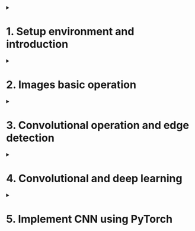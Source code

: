 <details>
<summary><h1>1. Setup environment and introduction</h1></summary>

install opencv library

## 1.1 Computer vision and deep computer vision introduction

Deep computer vision is the interaction between computer vision and deep learning.



</details>



<details>
<summary><h1>2. Images basic operation</h1></summary>

install opencv library

## Convolution and CNN

Deep computer vision is the interaction between computer vision and deep learning.

```python
import numpy as np
import matplotlib.pyplot as plt
import cv2

img=cv2.imread('D:/cv/peacock/blue-peacock.jpg')
#OpenCV在读取图像时会默认图像通道顺序是BGR，而不是RGB。所以读之后要转换一下
img=cv2.cvtColor(img, cv2.COLOR_BGR2RGB)

img.shape

plt.figure(dpi=150) #画布
plt.imshow(img)
plt.axis('off')

img.dtype     #dtype('uint8')
img=img*1.0   #dtype('float')

b=np.array([280, -3, 250])
np.clip(b,0,255)   #array([255,0,250])

# increase brightness
img_=np.clip(img+100/255,0,1)
plt.figure(dpi=100)
plt.imshow(img_)
plt.axis('off')

# decrease brightness
img_=np.clip(img-100/255,0,1)
plt.figure(dpi=100)
plt.imshow(img_)
plt.axis('off')

# 更鲜艳
img_=np.clip(img*2,0,1)
plt.figure(dpi=100)
plt.imshow(img_)
plt.axis('off')

# 更阴暗
img_=np.clip(img*0.5,0,1)
plt.figure(dpi=100)
plt.imshow(img_)
plt.axis('off')
```

</details>



<details>
<summary><h1>3. Convolutional operation and edge detection</h1></summary>
  
```python
import numpy as np
import cv2
from matplotlib import pyplot as plt

img=cv2.imread('D:\cv\edge detection.png')

img=cv2.cvtColor(img, cv2.COLOR_BGR2GRAY)

plt.figure(dpi=200)
plt.imshow(img, cmap="gray")
plt.axis('off')

laplacian=cv2.Laplacian(img, cv2.CV_64F, ksize=5) #laplacian operator

sobelx=cv2.Sobel(img, cv2.CV_64F,1,0,ksize=5) #sobel operator
sobely=cv2.Sobel(img, cv2.CV_64F,0,1,ksize=5)

plt.figure(dpi=300)
plt.subplot(2,2,1),plt.imshow(img,cmap='gray')
plt.title('Original'),plt.axis('off')
plt.subplot(2,2,2),plt.imshow(laplacian,cmap='gray')
plt.title('Laplician'),plt.axis('off')
plt.subplot(2,2,3),plt.imshow(soblex,cmap='gray')
plt.title(Sobel X),plt.axis('off')
plt.subplot(2,2,4),plt.imshow(sobley,cmap='gray')
plt.title(Sobel Y),plt.axis('off')

```

filter or convolution kernel
receiptive field
feature map


</details>



<details>
<summary><h1>4. Convolutional and deep learning</h1></summary>

卷积与深度学习碰撞所带来的变革是革命性的。通过学习的方式改进卷积核，再通过深层网络不断提纯特征，以及大幅度降低参数量，卷积神经网络的作用已经不言而喻。


</details>

<details>
<summary><h1>5. Implement CNN using PyTorch</h1></summary>

## 5.1 Convolutional kernel, input channel and feature map


![Python_File_Operation](/_Deep_Learning_using_PyTorch/imgs/Convolution_layer.png)

conbolutional layer is under nn.Module

Conv1d is for time series data and Conv2d is for images, Conv3d is for frames.

```python
CLASS torch.nn.Conv2d (in_channels, out_channels, kernel_size, stride=1, padding=0, dilation=1, groups=1, bias=True, padding_model='zeros')

```

- kernel_size: size of convontional kernel
- out_channels: 扫描次数
- in_channels: 输入的通道数

在一次扫描中，我们输入了一张拥有三个通道的彩色图像。对于这张图，拥有同样尺寸，但不同具体数值的三个卷积核会分别在三个通道上进行扫描，得出三个相应的“新通道”。且该新通道的尺寸也是一致的。
得出三个新通道之后，我们将对应位置的元素相加，形成一张新图，这就是卷积层输入的三彩色图像的第一个特征图。
需要注意的是，当feature maps被输入到下一个卷积层时，也是被当作通道来处理的。feature map其实也可以时一种通道。当feature map进入到下一个卷积层时，新卷积层上对所有feature map完成之后，也会将它们的扫描结果加和成一个新feature map。

Conclusions
- 卷积层的输入是图像时，一次扫描会扫描所有通道的值再加和成一张特征图。
- 当卷积层的输入是上层的特征图时，特征图会被当做通道对待，一次扫描会扫描所有输入的特征图，加和成新的feature map
- 无论在那一层，生成的feature map数量都等于这一层的扫描次数，也就是等于out_channels的值。下一层卷积的in_channels就等于上一层卷积的out_channels。

```python
import torch
from torch import nn

data=torch.ones(size=(10,3,28,28))   #(samples, c,w,h)

conv1=nn.Conv2d(kernel_size=3,
                in_channels=3,    #输入图像的通道数 或者 上一层传入的特征图的数目
                out_channels=6,   #所有RGB通道会被合并，被扫描6次
)

conv2=nn.Conv2d(kernel_size=3,
                in_channels=6,
                out_channels=4
)

conv1(data).shape

conv2(conv1(data)).shape

```


## 5.2 Feature map size: stride, padding, padding_mode

H_out = H_in -KH + 1
W_out = W_in - KW + 1

stride,卷积操作中的“步长”或者步幅

H_out = (H_in - KH) / S[0] + 1

W_out = (W_in - KW) / S[1] + 1


- stride
- padding
- padding_mode: "zeros", "circular"
  
H_out = (H_in - KH) / S[0] + 1

W_out = (W_in - KW) / S[1] + 1

如果你的图像尺寸比较小，你希望机娘避免未扫描的像素被丢弃，那可以如下设置：
- 卷积核尺寸控制在5X5以下，并且kernel_size > stride
- 令2*padding > stride

**H_out = (H_in + 2P - KH) / S[0] + 1**

**W_out = (W_in + 2P - KW) / S[1] + 1**


```python
#当我们不调整conv2d中的参数时，p默认为0，S默认为1

data = torch.ones(size=(10,3,28,28))

conv1 = nn.Conv2d(3,6,3) # in_channels, out_channels, kernel_size
conv2 = nn.Conv2d(6,10,3)
conv3 = nn.Conv2d(10,16,5,stride=2, padding=1)
conv4 = nn.Conv2d(16,3,5,stride=3, padding=2)

# conv1 (28+0-3)/1+1=26 (10,6,26,26)
# conv2 (26+0-3)/1+1=24 (10,10,24,24)
# conv3 (24+2-5)/2+1=11.5 (10,16,11,11)
# conv4 (11+4-5)/3+1=4.33 (10,3,4,4)

```

</details>







